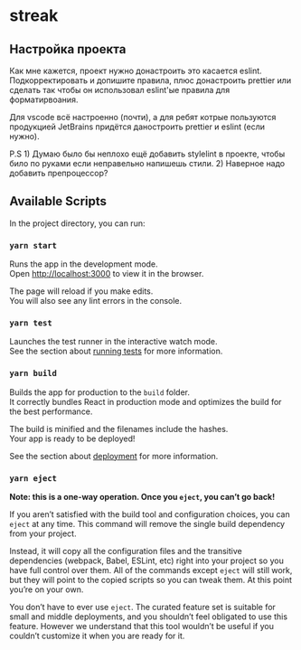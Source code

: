 # streak

## Настройка проекта

Как мне кажется, проект нужно донастроить это касается eslint. Подкорректировать и допишите правила, плюс донастроить prettier или сделать так чтобы он использовал eslint'ые правила для форматирвоания.

Для vscode всё настроенно (почти), а для ребят котрые пользуются продукцией JetBrains придётся даностроить prettier и eslint (если нужно).

P.S 1) Думаю было бы неплохо ещё добавить stylelint в проекте, чтобы било по руками если неправельно напишешь стили. 2) Наверное надо добавить препроцессор?

## Available Scripts

In the project directory, you can run:

### `yarn start`

Runs the app in the development mode.\
Open [http://localhost:3000](http://localhost:3000) to view it in the browser.

The page will reload if you make edits.\
You will also see any lint errors in the console.

### `yarn test`

Launches the test runner in the interactive watch mode.\
See the section about [running tests](https://facebook.github.io/create-react-app/docs/running-tests) for more information.

### `yarn build`

Builds the app for production to the `build` folder.\
It correctly bundles React in production mode and optimizes the build for the best performance.

The build is minified and the filenames include the hashes.\
Your app is ready to be deployed!

See the section about [deployment](https://facebook.github.io/create-react-app/docs/deployment) for more information.

### `yarn eject`

**Note: this is a one-way operation. Once you `eject`, you can’t go back!**

If you aren’t satisfied with the build tool and configuration choices, you can `eject` at any time. This command will remove the single build dependency from your project.

Instead, it will copy all the configuration files and the transitive dependencies (webpack, Babel, ESLint, etc) right into your project so you have full control over them. All of the commands except `eject` will still work, but they will point to the copied scripts so you can tweak them. At this point you’re on your own.

You don’t have to ever use `eject`. The curated feature set is suitable for small and middle deployments, and you shouldn’t feel obligated to use this feature. However we understand that this tool wouldn’t be useful if you couldn’t customize it when you are ready for it.
